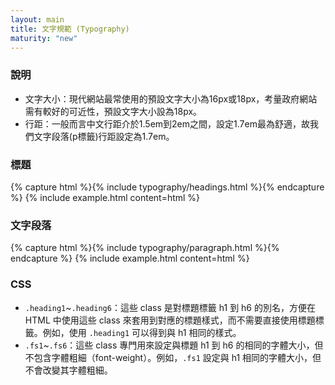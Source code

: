 ```yaml
---
layout: main
title: 文字規範 (Typography)
maturity: "new"
---
```


### 說明

- 文字大小：現代網站最常使用的預設文字大小為16px或18px，考量政府網站需有較好的可近性，預設文字大小設為18px。
- 行距：一般而言中文行距介於1.5em到2em之間，設定1.7em最為舒適，故我們文字段落(p標籤)行距設定為1.7em。

### 標題

{% capture html %}{% include typography/headings.html %}{% endcapture %}
{% include example.html
  content=html
%}

### 文字段落

{% capture html %}{% include typography/paragraph.html %}{% endcapture %}
{% include example.html
  content=html
%}

### CSS

- `.heading1`~`.heading6`：這些 class 是對標題標籤 h1 到 h6 的別名，方便在 HTML 中使用這些 class 來套用到對應的標題樣式，而不需要直接使用標題標籤。例如，使用 `.heading1` 可以得到與 h1 相同的樣式。
- `.fs1`~`.fs6`：這些 class 專門用來設定與標題 h1 到 h6 的相同的字體大小，但不包含字體粗細（font-weight）。例如，`.fs1` 設定與 h1 相同的字體大小，但不會改變其字體粗細。

